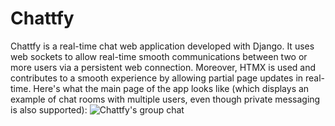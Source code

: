 # Chattfy
Chattfy is a real-time chat web application developed with Django. It uses web sockets to allow real-time smooth communications between two or more users via a persistent web connection. Moreover, HTMX is used and  contributes to a smooth experience by 
allowing partial page updates in real-time. Here's what the main page of the app looks like (which displays an example of chat rooms with multiple users, even though private messaging is also supported):
![Chattfy's group chat]()
